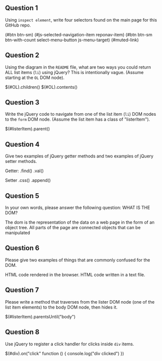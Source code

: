 ## Question 1

Using `inspect element`, write four selectors found on the main page for this
GitHub repo.

<!-- your answer starts here -->
(#btn btn-sm)
(#js-selected-navigation-item reponav-item)
(#btn btn-sm btn-with-count select-menu-button js-menu-target)
(#muted-link)
<!-- your answer ends here -->

## Question 2

Using the diagram in the `README` file, what are two ways you could return ALL
list items (`li`) using jQuery? This is intentionally vague. (Assume starting
at the `OL` DOM node).

<!-- your answer starts here -->
$(#OL).children()
$(#OL).contents()
<!-- your answer ends here -->

## Question 3

Write the jQuery code to navigate from one of the list item (`li`) DOM nodes to
the `form` DOM node. (Assume the list item has a class of "listerItem").

<!-- your answer starts here -->
$(#listerItem).parent()

<!-- your answer ends here -->

## Question 4

Give two examples of jQuery getter methods and two examples of jQuery setter
methods.

<!-- your answer starts here -->
Getter:
.find()
.val()

Setter
.css()
.append()
<!-- your answer ends here -->

## Question 5

In your own words, please answer the following question: WHAT IS THE DOM?

<!-- your answer starts here -->
The dom is the representation of the data on a web page
in the form of an object tree. All parts of the page are
connected objects that can be manipulated

<!-- your answer ends here -->

## Question 6

Please give two examples of things that are commonly confused for the DOM.

<!-- your answer starts here -->
HTML code rendered in the browser.
HTML code written in a text file.
<!-- your answer ends here -->

## Question 7

Please write a method that traverses from the lister DOM node (one of the list
item elements) to the body DOM node, then hides it.

<!-- your answer starts here -->
$(#listerItem).parentsUntil("body")
<!-- your answer ends here -->

## Question 8

Use jQuery to register a click handler for clicks inside `div` items.

<!-- your answer starts here -->
$(#div).on("click" function () {
  console.log("div clicked")
})
<!-- your answer ends here -->
